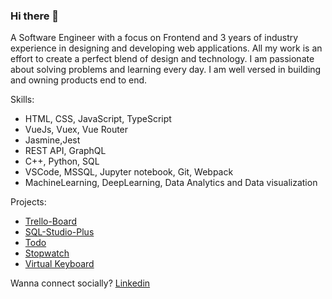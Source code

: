 ### Hi there 👋

A Software Engineer with a focus on Frontend and 3 years of industry experience in designing and developing web
applications. All my work is an effort to create a perfect blend of design and technology. I am passionate about
solving problems and learning every day. I am well versed in building and owning products end to end.

Skills:
* HTML, CSS, JavaScript, TypeScript
* VueJs, Vuex, Vue Router
* Jasmine,Jest
* REST API, GraphQL
* C++, Python, SQL
* VSCode, MSSQL, Jupyter notebook, Git, Webpack
* MachineLearning, DeepLearning, Data Analytics and Data visualization


Projects:
* [Trello-Board](https://rohannegi2507.github.io/Trello-Board)
* [SQL-Studio-Plus](https://rohannegi2507.github.io/sql-studio-plus/)
* [Todo](https://rohannegi2507.github.io/todo-app/)
* [Stopwatch](https://rohannegi2507.github.io/clock/)
* [Virtual Keyboard](https://rohannegi2507.github.io/virtual-keyboard)

Wanna connect socially?
[Linkedin](https://www.linkedin.com/in/rohan-negi-dev/)
